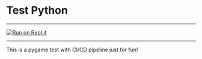 # Test Python
***
[![Run on Repl.it](https://repl.it/badge/github/drludos/test)](https://replit.com/@drludos/test?lite=1&outputonly=1)
***
This is a pygame test with CI/CD pipeline just for fun!